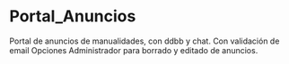 # Portal_Anuncios

Portal de anuncios de manualidades, con ddbb y chat. 
Con validación de email
Opciones Administrador para borrado y editado de anuncios.

